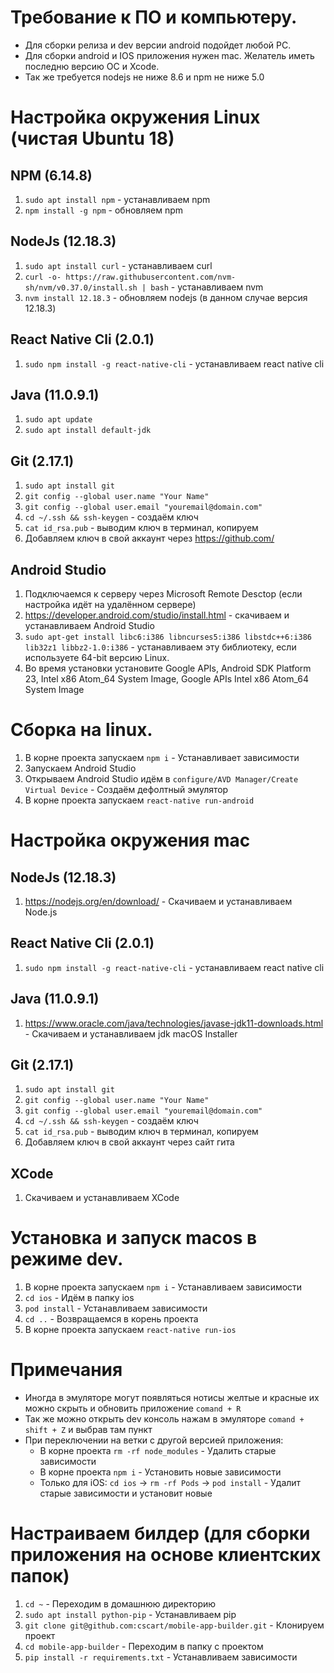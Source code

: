 # Требование к ПО и компьютеру.
- Для сборки релиза и dev версии android подойдет любой PC.
- Для сборки android и IOS приложения нужен mac. Желатель иметь последню версию ОС и Xcode.
- Так же требуется nodejs не ниже 8.6 и npm не ниже 5.0

# Настройка окружения Linux (чистая Ubuntu 18)
## NPM (6.14.8)
1. `sudo apt install npm` - устанавливаем npm
2. `npm install -g npm` - обновляем npm

## NodeJs (12.18.3)
1. `sudo apt install curl` - устанавливаем curl
2. `curl -o- https://raw.githubusercontent.com/nvm-sh/nvm/v0.37.0/install.sh | bash` - устанавливаем nvm
3. `nvm install 12.18.3` - обновляем nodejs (в данном случае версия 12.18.3)

## React Native Cli (2.0.1)
1. `sudo npm install -g react-native-cli` - устанавливаем react native cli

## Java (11.0.9.1)
1. `sudo apt update`
2. `sudo apt install default-jdk`

## Git (2.17.1)
1. `sudo apt install git`
2. `git config --global user.name "Your Name"`
3. `git config --global user.email "youremail@domain.com"`
4. `cd ~/.ssh && ssh-keygen` - создаём ключ
5. `cat id_rsa.pub` - выводим ключ в терминал, копируем
6. Добавляем ключ в свой аккаунт через https://github.com/

## Android Studio
1. Подключаемся к серверу через Microsoft Remote Desctop (если настройка идёт на удалённом сервере)
2. https://developer.android.com/studio/install.html - скачиваем и устанавливаем Android Studio
3. `sudo apt-get install libc6:i386 libncurses5:i386 libstdc++6:i386 lib32z1 libbz2-1.0:i386` - устанавливаем эту библиотеку, если используете 64-bit версию Linux.
4. Во время установки установите Google APIs, Android SDK Platform 23, Intel x86 Atom_64 System Image, Google APIs Intel x86 Atom_64 System Image

# Сборка на linux.
1. В корне проекта запускаем `npm i` - Устанавливает зависимости
2. Запускаем Android Studio
3. Открываем Android Studio идём в `configure/AVD Manager/Create Virtual Device` - Создаём дефолтный эмулятор
4. В корне проекта запускаем `react-native run-android`

# Настройка окружения mac
## NodeJs (12.18.3)
1. https://nodejs.org/en/download/ - Скачиваем и устанавливаем Node.js

## React Native Cli (2.0.1)
1. `sudo npm install -g react-native-cli` - устанавливаем react native cli

## Java (11.0.9.1)
1. https://www.oracle.com/java/technologies/javase-jdk11-downloads.html - Скачиваем и устанавливаем jdk macOS Installer

## Git (2.17.1)
1. `sudo apt install git`
2. `git config --global user.name "Your Name"`
3. `git config --global user.email "youremail@domain.com"`
4. `cd ~/.ssh && ssh-keygen` - создаём ключ
5. `cat id_rsa.pub` - выводим ключ в терминал, копируем
6. Добавляем ключ в свой аккаунт через сайт гита

## XCode
1. Скачиваем и устанавливаем XCode

# Установка и запуск macos в режиме dev.
1. В корне проекта запускаем `npm i` - Устанавливаем зависимости
2. `cd ios` - Идём в папку ios
3. `pod install` - Устанавливаем зависимости
4. `cd ..` - Возвращаемся в корень проекта
5. В корне проекта запускаем `react-native run-ios`

# Примечания
- Иногда в эмуляторе могут появляться нотисы желтые и красные их можно скрыть и обновить приложение `comand + R`
- Так же можно открыть dev консоль нажам в эмуляторе `comand + shift + Z` и выбрав там пункт
- При переключении на ветки с другой версией приложения:
  - В корне проекта `rm -rf node_modules` - Удалить старые зависимости
  - В корне проекта `npm i` - Установить новые зависимости
  - Только для iOS: `cd ios` -> `rm -rf Pods` -> `pod install` - Удалит старые зависимости и установит новые

# Настраиваем билдер (для сборки приложения на основе клиентских папок)
1. `cd ~` - Переходим в домашнюю директорию
2. `sudo apt install python-pip` - Устанавливаем pip
3. `git clone git@github.com:cscart/mobile-app-builder.git` - Клонируем проект
4. `cd mobile-app-builder` - Переходим в папку с проектом
5. `pip install -r requirements.txt` - Устанавливаем зависимости